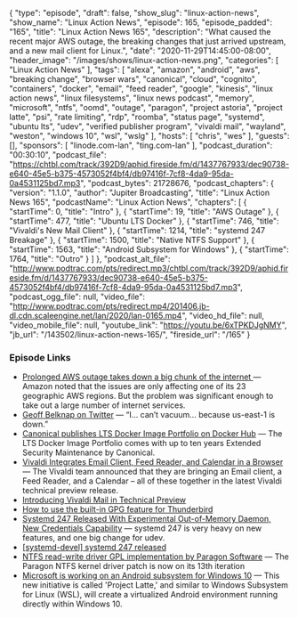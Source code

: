 {
  "type": "episode",
  "draft": false,
  "show_slug": "linux-action-news",
  "show_name": "Linux Action News",
  "episode": 165,
  "episode_padded": "165",
  "title": "Linux Action News 165",
  "description": "What caused the recent major AWS outage, the breaking changes that just arrived upstream, and a new mail client for Linux.",
  "date": "2020-11-29T14:45:00-08:00",
  "header_image": "/images/shows/linux-action-news.png",
  "categories": [
    "Linux Action News"
  ],
  "tags": [
    "alexa",
    "amazon",
    "android",
    "aws",
    "breaking change",
    "browser wars",
    "canonical",
    "cloud",
    "cognito",
    "containers",
    "docker",
    "email",
    "feed reader",
    "google",
    "kinesis",
    "linux action news",
    "linux filesystems",
    "linux news podcast",
    "memory",
    "microsoft",
    "ntfs",
    "oomd",
    "outage",
    "paragon",
    "project astoria",
    "project latte",
    "psi",
    "rate limiting",
    "rdp",
    "roomba",
    "status page",
    "systemd",
    "ubuntu lts",
    "udev",
    "verified publisher program",
    "vivaldi mail",
    "wayland",
    "weston",
    "windows 10",
    "wsl",
    "wslg"
  ],
  "hosts": [
    "chris",
    "wes"
  ],
  "guests": [],
  "sponsors": [
    "linode.com-lan",
    "ting.com-lan"
  ],
  "podcast_duration": "00:30:10",
  "podcast_file": "https://chtbl.com/track/392D9/aphid.fireside.fm/d/1437767933/dec90738-e640-45e5-b375-4573052f4bf4/db97416f-7cf8-4da9-95da-0a4531125bd7.mp3",
  "podcast_bytes": 21728676,
  "podcast_chapters": {
    "version": "1.1.0",
    "author": "Jupiter Broadcasting",
    "title": "Linux Action News 165",
    "podcastName": "Linux Action News",
    "chapters": [
      {
        "startTime": 0,
        "title": "Intro"
      },
      {
        "startTime": 19,
        "title": "AWS Outage"
      },
      {
        "startTime": 477,
        "title": "Ubuntu LTS Docker"
      },
      {
        "startTime": 746,
        "title": "Vivaldi's New Mail Client"
      },
      {
        "startTime": 1214,
        "title": "systemd 247 Breakage"
      },
      {
        "startTime": 1500,
        "title": "Native NTFS Support"
      },
      {
        "startTime": 1563,
        "title": "Android Subsystem for Windows"
      },
      {
        "startTime": 1764,
        "title": "Outro"
      }
    ]
  },
  "podcast_alt_file": "http://www.podtrac.com/pts/redirect.mp3/chtbl.com/track/392D9/aphid.fireside.fm/d/1437767933/dec90738-e640-45e5-b375-4573052f4bf4/db97416f-7cf8-4da9-95da-0a4531125bd7.mp3",
  "podcast_ogg_file": null,
  "video_file": "http://www.podtrac.com/pts/redirect.mp4/201406.jb-dl.cdn.scaleengine.net/lan/2020/lan-0165.mp4",
  "video_hd_file": null,
  "video_mobile_file": null,
  "youtube_link": "https://youtu.be/6xTPKDJgNMY",
  "jb_url": "/143502/linux-action-news-165/",
  "fireside_url": "/165"
}


### Episode Links

  * [Prolonged AWS outage takes down a big chunk of the internet ](https://www.theverge.com/2020/11/25/21719396/amazon-web-services-aws-outage-down-internet?scrolla=5eb6d68b7fedc32c19ef33b4 "Prolonged AWS outage takes down a big chunk of the internet ") — Amazon noted that the issues are only affecting one of its 23 geographic AWS regions. But the problem was significant enough to take out a large number of internet services. 
  * [Geoff Belknap on Twitter](https://twitter.com/geoffbelknap/status/1331690657170157568 "Geoff Belknap on Twitter") — “I… can’t vacuum… because us-east-1 is down.” 
  * [Canonical publishes LTS Docker Image Portfolio on Docker Hub](https://ubuntu.com/blog/canonical-publishes-lts-docker-image-portfolio-on-docker-hub "Canonical publishes LTS Docker Image Portfolio on Docker Hub") — The LTS Docker Image Portfolio comes with up to ten years Extended Security Maintenance by Canonical. 
  * [Vivaldi Integrates Email Client, Feed Reader, and Calendar in a Browser](https://www.debugpoint.com/2020/11/vivaldi-email-client-feed-reader-calendar-tech-preview/ "Vivaldi Integrates Email Client, Feed Reader, and Calendar in a Browser") — The Vivaldi team announced that they are bringing an Email client, a Feed Reader, and a Calendar – all of these together in the latest Vivaldi technical preview release.
  * [Introducing Vivaldi Mail in Technical Preview](https://vivaldi.com/blog/vivaldi-mail-technical-preview/ "Introducing Vivaldi Mail in Technical Preview")
  * [How to use the built-in GPG feature for Thunderbird](https://www.techrepublic.com/article/how-to-use-the-built-in-gpg-feature-for-thunderbird/ "How to use the built-in GPG feature for Thunderbird")
  * [Systemd 247 Released With Experimental Out-of-Memory Daemon, New Credentials Capability](https://www.phoronix.com/scan.php?page=news_item&px=systemd-247 "Systemd 247 Released With Experimental Out-of-Memory Daemon, New Credentials Capability") — systemd 247 is very heavy on new features, and one big change for udev.
  * [[systemd-devel] systemd 247 released](https://lists.freedesktop.org/archives/systemd-devel/2020-November/045646.html "\[systemd-devel\] systemd 247 released")
  * [NTFS read-write driver GPL implementation by Paragon Software](https://lore.kernel.org/lkml/20201120160944.1629091-1-almaz.alexandrovich@paragon-software.com/ "NTFS read-write driver GPL implementation by Paragon Software") — The Paragon NTFS kernel driver patch is now on its 13th iteration
  * [Microsoft is working on an Android subsystem for Windows 10](https://www.bleepingcomputer.com/news/microsoft/microsoft-is-working-on-an-android-subsystem-for-windows-10/ "Microsoft is working on an Android subsystem for Windows 10") — This new initiative is called 'Project Latte,' and similar to Windows Subsystem for Linux (WSL), will create a virtualized Android environment running directly within Windows 10.



